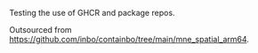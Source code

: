 Testing the use of GHCR and package repos.

Outsourced from <https://github.com/inbo/containbo/tree/main/mne_spatial_arm64>.
